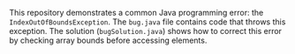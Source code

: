This repository demonstrates a common Java programming error: the `IndexOutOfBoundsException`. The `bug.java` file contains code that throws this exception. The solution (`bugSolution.java`) shows how to correct this error by checking array bounds before accessing elements.